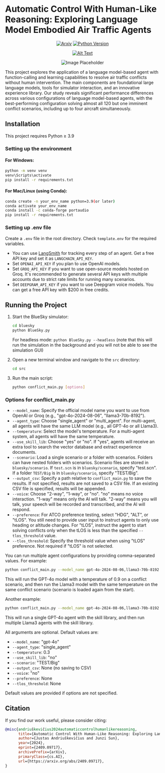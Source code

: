 # Automatic Control With Human-Like Reasoning: Exploring Language Model Embodied Air Traffic Agents

<div align="center">

[![Arxiv](https://img.shields.io/badge/arXiv-2409.09717-b31b1b.svg)](https://arxiv.org/abs/2409.09717)
[![Python Version](https://img.shields.io/badge/Python-≥3.9-blue.svg)](https://github.com/justas145/LLM-Enhanced-ATM)

[![Alt Text](results/examples/demo_video_thesis_repository_thumbnail.png)](results/examples/demo_video_thesis_repository.mp4)

![Image Placeholder](path/to/your/image.png)

</div>

This project explores the application of a language model-based agent with function-calling and learning capabilities to resolve air traffic conflicts without human intervention. The main components are foundational large language models, tools for simulator interaction, and an innovative experience library. Our study reveals significant performance differences across various configurations of language model-based agents, with the best-performing configuration solving almost all 120 but one imminent conflict scenarios, including up to four aircraft simultaneously.

## Installation

This project requires Python ≥ 3.9

### Setting up the environment

#### For Windows:

```bash
python -m venv venv
venv\Scripts\activate
pip install -r requirements.txt
```

#### For Mac/Linux (using Conda):

```bash
conda create -n your_env_name python=3.9(or later)
conda activate your_env_name
conda install -c conda-forge portaudio
pip install -r requirements.txt
```

### Setting up .env file

Create a `.env` file in the root directory. Check `template.env` for the required variables.

- You can use [LangSmith](https://www.smith.langchain.com/) for tracking every step of an agent. Get a free API key and set it as `LANGCHAIN_API_KEY`.
- Set `OPENAI_API_KEY` if you plan to use OpenAI models.
- Set `GROQ_API_KEY` if you want to use open-source models hosted on Groq. It's recommended to generate several API keys with multiple accounts due to strict rate limits for running many scenarios.
- Set `DEEPGRAM_API_KEY` if you want to use Deepgram voice models. You can get a free API key with $200 in free credits.

## Running the Project

1. Start the BlueSky simulator:

   ```bash
   cd bluesky
   python BlueSky.py
   ```

   For headless mode: `python BlueSky.py --headless` (note that this will run the simulation in the background and you will not be able to see the simulation GUI)

2. Open a new terminal window and navigate to the `src` directory:

   ```bash
   cd src
   ```

3. Run the main script:

   ```bash
   python conflict_main.py [options]
   ```
   
### Options for conflict_main.py

- `--model_name`: Specify the official model name you want to use from OpenAI or Groq (e.g., "gpt-4o-2024-08-06", "llama3-70b-8192").
- `--agent_type`: Choose "single_agent" or "multi_agent". For multi-agent, all agents will have the same LLM model (e.g., all GPT-4o or all Llama3).
- `--temperature`: Select the model's temperature. For a multi-agent system, all agents will have the same temperature.
- `--use_skill_lib`: Choose "yes" or "no". If "yes", agents will receive an extra tool to search the vector database and extract experience documents.
- `--scenario`: Load a single scenario or a folder with scenarios. Folders can have nested folders with scenarios. Scenario files are stored in `bluesky/scenario`. If `test.scn` is in `bluesky/scenario`, specify "test.scn". If a folder `TEST/Big` is in `bluesky/scenario`, specify "TEST/Big".
- `--output_csv`: Specify a path relative to `conflict_main.py` to save the results. If not specified, results are not saved to a CSV file. If an existing CSV file is specified, results will be appended.
- `--voice`: Choose "2-way", "1-way", or "no". "no" means no voice interaction. "1-way" means only the AI will talk. "2-way" means you will talk, your speech will be recorded and transcribed, and the AI will respond.
- `--preference`: For ATCO preference testing, select "HDG", "ALT", or "tLOS". You still need to provide user input to instruct agents to only use heading or altitude changes. For "tLOS", instruct the agent to start solving conflicts only when the tLOS is less than the specified `--tlos_threshold` value.
- `--tlos_threshold`: Specify the threshold value when using "tLOS" preference. Not required if "tLOS" is not selected.

You can run multiple agent configurations by providing comma-separated values. For example:

```bash
python conflict_main.py --model_name gpt-4o-2024-08-06,llama3-70b-8192 --temperature 0.9
```

This will run the GPT-4o model with a temperature of 0.9 on a conflict scenario, and then run the Llama3 model with the same temperature on the same conflict scenario (scenario is loaded again from the start).

Another example:

```bash
python conflict_main.py --model_name gpt-4o-2024-08-06,llama3-70b-8192 --agent_type single_agent,multi_agent --use_skill_lib yes
```

This will run a single GPT-4o agent with the skill library, and then run multiple Llama3 agents with the skill library.


All arguments are optional. Default values are:

- `--model_name`: "gpt-4o"
- `--agent_type`: "single_agent"
- `--temperature`: 0.3
- `--use_skill_lib`: "no"
- `--scenario`: "TEST/Big"
- `--output_csv`: None (no saving to CSV)
- `--voice`: "no"
- `--preference`: None
- `--tlos_threshold`: None

Default values are provided if options are not specified.

## Citation

If you find our work useful, please consider citing:

```bibtex
@misc{andriuškevičius2024automaticcontrolhumanlikereasoning,
      title={Automatic Control With Human-Like Reasoning: Exploring Language Model Embodied Air Traffic Agents}, 
      author={Justas Andriuškevičius and Junzi Sun},
      year={2024},
      eprint={2409.09717},
      archivePrefix={arXiv},
      primaryClass={cs.AI},
      url={https://arxiv.org/abs/2409.09717}, 
}
```
